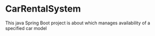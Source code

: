 # CarRentalSystem
This java Spring Boot project is about which manages availability of a specified car model
